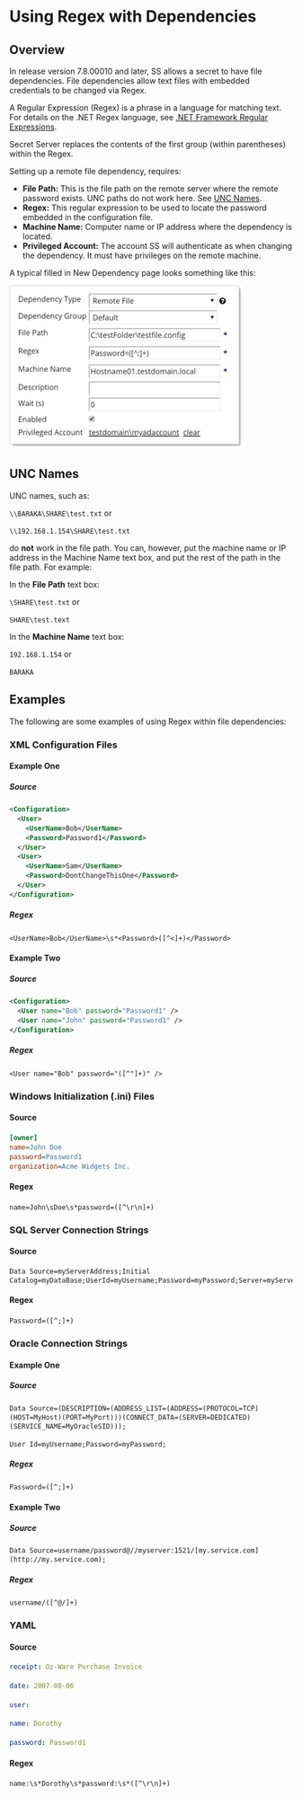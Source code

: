 [title]: # (Using Regex with Dependencies)
[tags]: # (Dependencies,Regex)
[priority]: # (1000)

# Using Regex with Dependencies

## Overview

In release version 7.8.00010 and later, SS allows a secret to have file dependencies. File dependencies allow text files with embedded credentials to be changed via Regex.

A Regular Expression (Regex) is a phrase in a language for matching text. For details on the .NET Regex language, see [.NET Framework Regular Expressions](http://msdn.microsoft.com/en-us/library/hs600312(v=VS.85).aspx).

 Secret Server replaces the contents of the first group (within parentheses) within the Regex.

Setting up a remote file dependency, requires:

-  **File Path:** This is the file path on the remote server where the remote password exists. UNC paths do not work here. See [UNC Names](#unc-names).
- **Regex:** This regular expression to be used to locate the password embedded in the configuration file.
- **Machine Name:** Computer name or IP address where the dependency is located.
- **Privileged Account:** The account SS will authenticate as when changing the dependency. It must have privileges on the remote machine.

A typical filled in New Dependency page looks something like this:

![image-20200519144023052](images/image-20200519144023052.png)

## UNC Names

UNC names, such as:

`\\BARAKA\SHARE\test.txt` or

`\\192.168.1.154\SHARE\test.txt`

do **not** work in the file path. You can, however, put the machine name or IP address in the Machine Name text box, and put the rest of the path in the file path. For example:

In the **File Path** text box:

`\SHARE\test.txt` or

`SHARE\test.text`

In the **Machine Name** text box:

`192.168.1.154` or

`BARAKA`

## Examples 

The following are some examples of using Regex within file dependencies:

###  XML Configuration Files 

#### Example One

##### Source

```xml
<Configuration>
  <User>
    <UserName>Bob</UserName>
    <Password>Password1</Password>
  </User>
  <User>
    <UserName>Sam</UserName>
    <Password>DontChangeThisOne</Password>
  </User>
</Configuration>
```
##### Regex

`<UserName>Bob</UserName>\s*<Password>([^<]+)</Password>`

#### Example Two

##### Source

```xml
<Configuration>
  <User name="Bob" password="Password1" />
  <User name="John" password="Password1" />
</Configuration>
```

##### Regex

`<User name="Bob" password="([^"]+)" />` 

### Windows Initialization (.ini) Files

#### Source

```ini
[owner]
name=John Doe
password=Password1
organization=Acme Widgets Inc.
```
#### Regex

`name=John\sDoe\s*password=([^\r\n]+)` 


### SQL Server Connection Strings

#### Source

````
Data Source=myServerAddress;Initial Catalog=myDataBase;UserId=myUsername;Password=myPassword;Server=myServerAddress;Database=myDataBase;Trusted_Connection=False;
````

#### Regex

`Password=([^;]+)` 

### Oracle Connection Strings

#### Example One

##### Source

````
Data Source=(DESCRIPTION=(ADDRESS_LIST=(ADDRESS=(PROTOCOL=TCP)(HOST=MyHost)(PORT=MyPort)))(CONNECT_DATA=(SERVER=DEDICATED)(SERVICE_NAME=MyOracleSID)));

User Id=myUsername;Password=myPassword;
````
##### Regex

`Password=([^;]+)` 

#### Example Two

##### Source

````
Data Source=username/password@//myserver:1521/[my.service.com](http://my.service.com);
````

##### Regex

`username/([^@/]+)` 

### YAML

#### Source

````yaml
receipt: Oz-Ware Purchase Invoice

date: 2007-08-06

user:

name: Dorothy

password: Password1
````

#### Regex

`name:\s*Dorothy\s*password:\s*([^\r\n]+)` 
